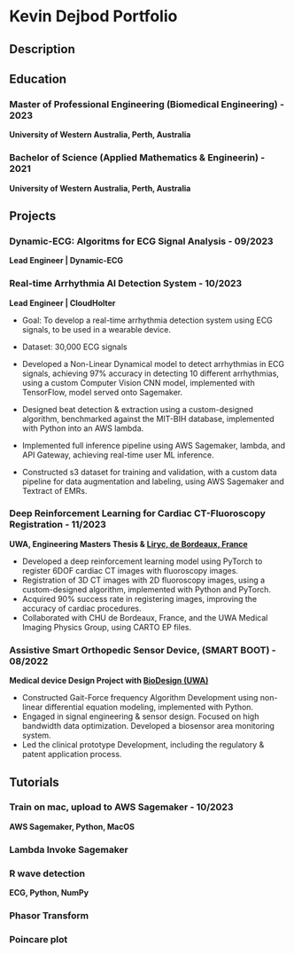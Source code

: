 # Kevin Dejbod Portfolio
## Description


## Education
### Master of Professional Engineering (Biomedical Engineering) - 2023
**University of Western Australia, Perth, Australia**

### Bachelor of Science (Applied Mathematics & Engineerin) - 2021
**University of Western Australia, Perth, Australia**





## Projects
### Dynamic-ECG: Algoritms for ECG Signal Analysis - 09/2023
**Lead Engineer | Dynamic-ECG**

### Real-time Arrhythmia AI Detection System - 10/2023
**Lead Engineer | CloudHolter**

- Goal: To develop a real-time arrhythmia detection system using ECG signals, to be used in a wearable device.
- Dataset: 30,000 ECG signals

- Developed a Non-Linear Dynamical model to detect arrhythmias in ECG signals, achieving 97% accuracy in detecting 10 different arrhythmias, using a custom Computer Vision CNN model, implemented with TensorFlow, model served onto Sagemaker.
- Designed beat detection & extraction using a custom-designed algorithm, benchmarked against the MIT-BIH database, implemented with Python into an AWS lambda.
- Implemented full inference pipeline using AWS Sagemaker, lambda, and API Gateway, achieving real-time user ML inference.
- Constructed s3 dataset for training and validation, with a custom data pipeline for data augmentation and labeling, using AWS Sagemaker and Textract of EMRs.

### Deep Reinforcement Learning for Cardiac CT-Fluoroscopy Registration - 11/2023
**UWA, Engineering Masters Thesis & [Liryc, de Bordeaux, France](https://www.ihu-liryc.fr/en/)**

- Developed a deep reinforcement learning model using PyTorch to register 6DOF cardiac CT images with fluoroscopy images.
- Registration of 3D CT images with 2D fluoroscopy images, using a custom-designed algorithm, implemented with Python and PyTorch.
- Acquired 90% success rate in registering images, improving the accuracy of cardiac procedures.
- Collaborated with CHU de Bordeaux, France, and the UWA Medical Imaging Physics Group, using CARTO EP files.

### Assistive Smart Orthopedic Sensor Device, (SMART BOOT) - 08/2022
**Medical device Design Project with [BioDesign (UWA)](https://www.perthbiodesign.au)**

- Constructed Gait-Force frequency Algorithm Development using non-linear differential equation modeling, implemented with Python.
- Engaged in signal engineering & sensor design. Focused on high bandwidth data optimization. Developed a biosensor area monitoring system.
- Led the clinical prototype Development, including the regulatory & patent application process.



## Tutorials

### Train on mac, upload to AWS Sagemaker - 10/2023
**AWS Sagemaker, Python, MacOS**

### Lambda Invoke Sagemaker


### R wave detection
**ECG, Python, NumPy**


### Phasor Transform

### Poincare plot






